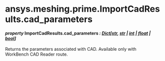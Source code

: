 # ansys.meshing.prime.ImportCadResults.cad_parameters



#### *property* ImportCadResults.cad_parameters *: [Dict](https://docs.python.org/3.11/library/typing.html#typing.Dict)[[str](https://docs.python.org/3.11/library/stdtypes.html#str), [str](https://docs.python.org/3.11/library/stdtypes.html#str) | [int](https://docs.python.org/3.11/library/functions.html#int) | [float](https://docs.python.org/3.11/library/functions.html#float) | [bool](https://docs.python.org/3.11/library/functions.html#bool)]*

Returns the parameters associated with CAD. Available only with WorkBench CAD Reader route.

<!-- !! processed by numpydoc !! -->
